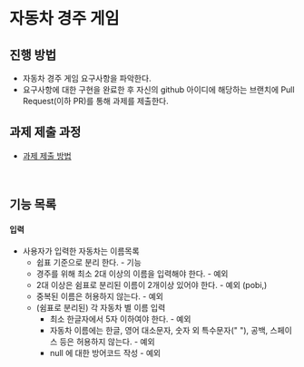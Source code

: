 # 자동차 경주 게임

## 진행 방법

* 자동차 경주 게임 요구사항을 파악한다.
* 요구사항에 대한 구현을 완료한 후 자신의 github 아이디에 해당하는 브랜치에 Pull Request(이하 PR)를 통해 과제를 제출한다.

## 과제 제출 과정

* [과제 제출 방법](https://github.com/next-step/nextstep-docs/tree/master/precourse)

<br>

## 기능 목록

#### 입력

* 사용자가 입력한 자동차는 이름목록
    * 쉽표 기준으로 분리 한다. - 기능
    * 경주를 위해 최소 2대 이상의 이름을 입력해야 한다. - 예외
    * 2대 이상은 쉼표로 분리된 이름이 2개이상 있어야 한다. - 예외 (pobi,)
    * 중복된 이름은 허용하지 않는다. - 예외
    * (쉼표로 분리된) 각 자동차 별 이름 입력
        * 최소 한글자에서 5자 이하여야 한다. - 예외
        * 자동차 이름에는 한글, 영어 대소문자, 숫자 외 특수문자("  "), 공백, 스페이스 등은 허용하지 않는다. - 예외
        * null 에 대한 방어코드 작성 - 예외

<br>

